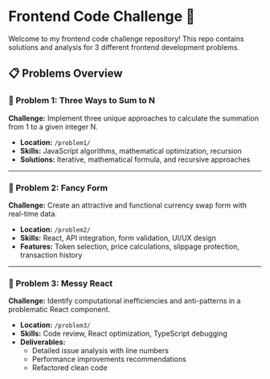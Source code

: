 # Frontend Code Challenge 🚀

Welcome to my frontend code challenge repository! This repo contains solutions and analysis for 3 different frontend development problems.

## 📋 Problems Overview

### 🔢 Problem 1: Three Ways to Sum to N

**Challenge:** Implement three unique approaches to calculate the summation from 1 to a given integer N.

- **Location:** `/problem1/`
- **Skills:** JavaScript algorithms, mathematical optimization, recursion
- **Solutions:** Iterative, mathematical formula, and recursive approaches

---

### 🎨 Problem 2: Fancy Form

**Challenge:** Create an attractive and functional currency swap form with real-time data.

- **Location:** `/problem2/`
- **Skills:** React, API integration, form validation, UI/UX design
- **Features:** Token selection, price calculations, slippage protection, transaction history

---

### 🐛 Problem 3: Messy React

**Challenge:** Identify computational inefficiencies and anti-patterns in a problematic React component.

- **Location:** `/problem3/`
- **Skills:** Code review, React optimization, TypeScript debugging
- **Deliverables:**
  - Detailed issue analysis with line numbers
  - Performance improvements recommendations
  - Refactored clean code
